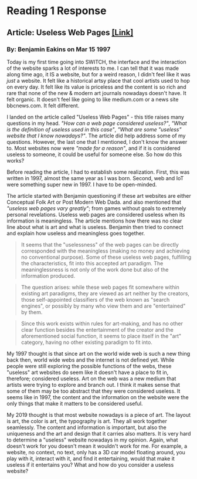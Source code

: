 # Reading 1 Response 
## Article: Useless Web Pages [[Link]](http://switch.sjsu.edu/archive/nextswitch/switch_engine/front/front.php%3Fartc=54.html)
### By: Benjamin Eakins on Mar 15 1997


Today is my first time going into SWITCH, the interface and the interaction of the website sparks a lot of interests to me. I can tell that it was made along time ago, it IS a website, but for a weird reason, I didn't feel like it was *just* a website. It felt like a historical artsy place that cool artists used to hop on every day. It felt like its value is priceless and the content is so rich and rare that none of the new & modern art journals nowadays doesn't have. It felt organic.  It doesn't feel like going to like medium.com or a news site bbcnews.com. It felt different. 

I landed on the article called "Useless Web Pages" - this title raises many questions in my head. *"How can a web page considered useless?"*, *"What is the definition of useless used in this case"*, *"What are some "useless" website that I know nowadays?"*. The article did help address some of my questions. However, the last one that I mentioned, I  don't know the answer to. Most websites now were *"made for a reason"*, and if it is considered useless to someone, it could be useful for someone else. So how do this works? 

Before reading the article, I had to establish some realization. First, this was written in 1997, almost the same year as I was born. Second, web and IoT were something super new in 1997. I have to be open-minded. 

The article started with Benjamin questioning if these art websites are either Conceptual Folk Art or Post Modern Web Dada. and also mentioned that *"useless web pages vary greatly"*; from games without goals to extremely personal revelations. Useless web pages are considered useless when its information is meaningless. The article mentions how there was no clear line about what is art and what is useless. Benjamin then tried to connect and explain how useless and meaningless goes together. 

> It seems that the "uselessness" of the web pages can be directly corresponded with the meaningless (making no money and achieving no conventional purpose). Some of these useless web pages, fulfilling the characteristics, fit into this accepted art paradigm. The meaninglessness is not only of the work done but also of the information produced. 

> The question arises: while these web pages fit somewhere within existing art paradigms, they are viewed as art neither by the creators, those self-appointed classifiers of the web known as "search engines", or possibly by many who view them and are "entertained" by them.

>Since this work exists within rules for art-making, and has no other clear function besides the entertainment of the creator and the aforementioned social function, it seems to place itself in the "art" category, having no other existing paradigm to fit into. 

My 1997 thought is that since art on the world wide web is such a new thing back then, world wide webs and the internet is not defined yet. While people were still exploring the possible functions of the webs, these "useless" art websites do seem like it doesn't have a place to fit in, therefore; considered useless. Art on the web was a new medium that artists were trying to explore and branch out. I think it makes sense that some of them may be too abstract that they were considered useless. It seems like in 1997, the content and the information on the website were the only things that make it matters to be considered useful. 

My 2019 thought is that most website nowadays is a piece of art. The layout is art, the color is art, the typography is art. They all work together seamlessly. The content and information is important, but also the uniqueness and the art and design that it carries also matters. It is very hard to determine a "useless" website nowadays in my opinion. Again, what doesn't work for you doesn't mean it wouldn't work for me. For example, a website, no context, no text, only has a 3D car model floating around, you play with it, interact with it, and find it entertaining, would that make it useless if it entertains you? What and how do you consider a useless website? 
